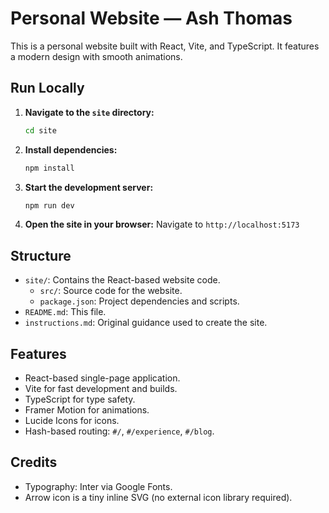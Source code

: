 # Personal Website — Ash Thomas

This is a personal website built with React, Vite, and TypeScript. It features a modern design with smooth animations.

## Run Locally

1. **Navigate to the `site` directory:**
   ```bash
   cd site
   ```

2. **Install dependencies:**
   ```bash
   npm install
   ```

3. **Start the development server:**
   ```bash
   npm run dev
   ```

4. **Open the site in your browser:**
   Navigate to `http://localhost:5173`

## Structure

- `site/`: Contains the React-based website code.
  - `src/`: Source code for the website.
  - `package.json`: Project dependencies and scripts.
- `README.md`: This file.
- `instructions.md`: Original guidance used to create the site.

## Features

- React-based single-page application.
- Vite for fast development and builds.
- TypeScript for type safety.
- Framer Motion for animations.
- Lucide Icons for icons.
- Hash-based routing: `#/`, `#/experience`, `#/blog`.

## Credits

- Typography: Inter via Google Fonts.
- Arrow icon is a tiny inline SVG (no external icon library required).
